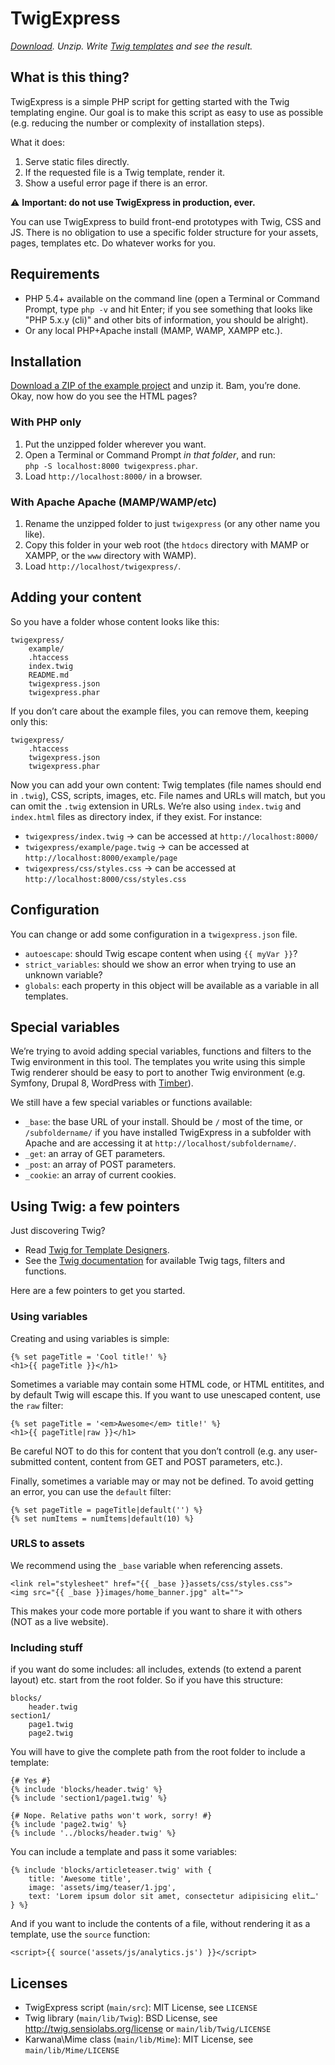 TwigExpress
===========

*[Download][DL]. Unzip. Write [Twig templates][TWIG_HOME] and see the result.*


What is this thing?
-------------------

TwigExpress is a simple PHP script for getting started with the Twig templating engine. Our goal is to make this script as easy to use as possible (e.g. reducing the number or complexity of installation steps).

What it does:

1. Serve static files directly.
2. If the requested file is a Twig template, render it.
3. Show a useful error page if there is an error.
 
⚠ ️**Important: do not use TwigExpress in production, ever.**

You can use TwigExpress to build front-end prototypes with Twig, CSS and JS. There is no obligation to use a specific folder structure for your assets, pages, templates etc. Do whatever works for you.


Requirements
------------

- PHP 5.4+ available on the command line (open a Terminal or Command Prompt, type `php -v` and hit Enter; if you see something that looks like "PHP 5.x.y (cli)" and other bits of information, you should be alright).
- Or any local PHP+Apache install (MAMP, WAMP, XAMPP etc.).


Installation
------------

[Download a ZIP of the example project][DL] and unzip it. Bam, you’re done.<br>
Okay, now how do you see the HTML pages?

### With PHP only

1. Put the unzipped folder wherever you want.
2. Open a Terminal or Command Prompt *in that folder*, and run:<br>
   `php -S localhost:8000 twigexpress.phar`.
3. Load `http://localhost:8000/` in a browser.

### With Apache Apache (MAMP/WAMP/etc)

1. Rename the unzipped folder to just `twigexpress` (or any other name you like).
2. Copy this folder in your web root (the `htdocs` directory with MAMP or XAMPP, or the `www` directory with WAMP).
3. Load `http://localhost/twigexpress/`.


Adding your content
-------------------

So you have a folder whose content looks like this:

```
twigexpress/
    example/
    .htaccess
    index.twig
    README.md
    twigexpress.json
    twigexpress.phar
```

If you don’t care about the example files, you can remove them, keeping only this:

```
twigexpress/
    .htaccess
    twigexpress.json
    twigexpress.phar
```

Now you can add your own content: Twig templates (file names should end in `.twig`), CSS, scripts, images, etc. File names and URLs will match, but you can omit the `.twig` extension in URLs. We’re also using `index.twig` and `index.html` files as directory index, if they exist. For instance:

-   `twigexpress/index.twig` → can be accessed at `http://localhost:8000/`
-   `twigexpress/example/page.twig` → can be accessed at `http://localhost:8000/example/page`
-   `twigexpress/css/styles.css` → can be accessed at `http://localhost:8000/css/styles.css`


Configuration
-------------

You can change or add some configuration in a `twigexpress.json` file.

- `autoescape`: should Twig escape content when using `{{ myVar }}`?
- `strict_variables`: should we show an error when trying to use an unknown variable?
- `globals`: each property in this object will be available as a variable in all templates.


Special variables
-----------------

We’re trying to avoid adding special variables, functions and filters to the Twig environment in this tool. The templates you write using this simple Twig renderer should be easy to port to another Twig environment (e.g. Symfony, Drupal 8, WordPress with [Timber][]).

We still have a few special variables or functions available:

- `_base`: the base URL of your install. Should be `/` most of the time, or `/subfoldername/` if you have installed TwigExpress in a subfolder with Apache and are accessing it at `http://localhost/subfoldername/`.
- `_get`: an array of GET parameters.
- `_post`: an array of POST parameters.
- `_cookie`: an array of current cookies.


Using Twig: a few pointers
--------------------------

Just discovering Twig?

- Read [Twig for Template Designers][TWIG_INTRO].
- See the [Twig documentation][TWIG_DOC] for available Twig tags, filters and functions.

Here are a few pointers to get you started.

### Using variables

Creating and using variables is simple:

```twig
{% set pageTitle = 'Cool title!' %}
<h1>{{ pageTitle }}</h1>
```

Sometimes a variable may contain some HTML code, or HTML entitites, and by default Twig will escape this. If you want to use unescaped content, use the `raw` filter:

```twig
{% set pageTitle = '<em>Awesome</em> title!' %}
<h1>{{ pageTitle|raw }}</h1>
```

Be careful NOT to do this for content that you don’t controll (e.g. any user-submitted content, content from GET and POST parameters, etc.).

Finally, sometimes a variable may or may not be defined. To avoid getting an error, you can use the `default` filter:

```twig
{% set pageTitle = pageTitle|default('') %}
{% set numItems = numItems|default(10) %}
```

### URLS to assets

We recommend using the `_base` variable when referencing assets.

```twig
<link rel="stylesheet" href="{{ _base }}assets/css/styles.css">
<img src="{{ _base }}images/home_banner.jpg" alt="">
```

This makes your code more portable if you want to share it with others (NOT as a live website).

### Including stuff

if you want do some includes: all includes, extends (to extend a parent layout) etc. start from the root folder. So if you have this structure:

```
blocks/
    header.twig
section1/
    page1.twig
    page2.twig
```

You will have to give the complete path from the root folder to include a template:

```twig
{# Yes #}
{% include 'blocks/header.twig' %}
{% include 'section1/page1.twig' %}

{# Nope. Relative paths won't work, sorry! #}
{% include 'page2.twig' %}
{% include '../blocks/header.twig' %}
```

You can include a template and pass it some variables:

```twig
{% include 'blocks/articleteaser.twig' with {
    title: 'Awesome title',
    image: 'assets/img/teaser/1.jpg',
    text: 'Lorem ipsum dolor sit amet, consectetur adipisicing elit…'
} %}
```

And if you want to include the contents of a file, without rendering it as a template, use the `source` function:

```twig
<script>{{ source('assets/js/analytics.js') }}</script>
```


Licenses
--------

- TwigExpress script (`main/src`): MIT License, see `LICENSE`
- Twig library (`main/lib/Twig`): BSD License, see http://twig.sensiolabs.org/license or `main/lib/Twig/LICENSE`
- Karwana\Mime class (`main/lib/Mime`): MIT License, see `main/lib/Mime/LICENSE`


[DL]: https://github.com/gradientz/twig-express/archive/example.zip
[TWIG_HOME]: http://twig.sensiolabs.org/
[TWIG_DOC]: http://twig.sensiolabs.org/documentation
[TWIG_INTRO]: http://twig.sensiolabs.org/doc/templates.html
[Timber]: http://upstatement.com/timber/
